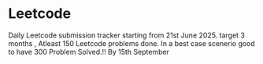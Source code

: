 # Leetcode

Daily Leetcode submission tracker starting from 21st June 2025.
target 3 months , Atleast 150 Leetcode problems done.
In a best case scenerio good to have 300 Problem Solved.!! By 15th September

